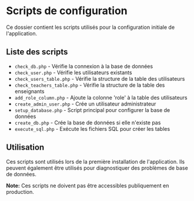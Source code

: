 # Scripts de configuration

Ce dossier contient les scripts utilisés pour la configuration initiale de l'application.

## Liste des scripts

- `check_db.php` - Vérifie la connexion à la base de données
- `check_user.php` - Vérifie les utilisateurs existants
- `check_users_table.php` - Vérifie la structure de la table des utilisateurs
- `check_teachers_table.php` - Vérifie la structure de la table des enseignants
- `add_role_column.php` - Ajoute la colonne 'role' à la table des utilisateurs
- `create_admin_user.php` - Crée un utilisateur administrateur
- `setup_database.php` - Script principal pour configurer la base de données
- `create_db.php` - Crée la base de données si elle n'existe pas
- `execute_sql.php` - Exécute les fichiers SQL pour créer les tables

## Utilisation

Ces scripts sont utilisés lors de la première installation de l'application.
Ils peuvent également être utilisés pour diagnostiquer des problèmes de base de données.

**Note:** Ces scripts ne doivent pas être accessibles publiquement en production.